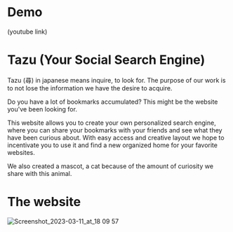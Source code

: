 # Demo

(youtube link)

# Tazu (Your Social Search Engine)

Tazu (尋) in japanese means inquire, to look for. 
The purpose of our work is to not lose the information we have the desire to acquire.


Do you have a lot of bookmarks accumulated? This might be the website you've been looking for.

This website allows you to create your own personalized search engine, where you can share your bookmarks with your friends and see what they have been curious about.
With easy access and creative layout we hope to incentivate you to use it and find a new organized home for your favorite websites.

We also created a mascot, a cat because of the amount of curiosity we share with this animal.


# The website
![Screenshot_2023-03-11_at_18 09 57](https://user-images.githubusercontent.com/88866840/224505017-bfacd8c6-5255-4b5c-9362-a83970bb50e7.png)
